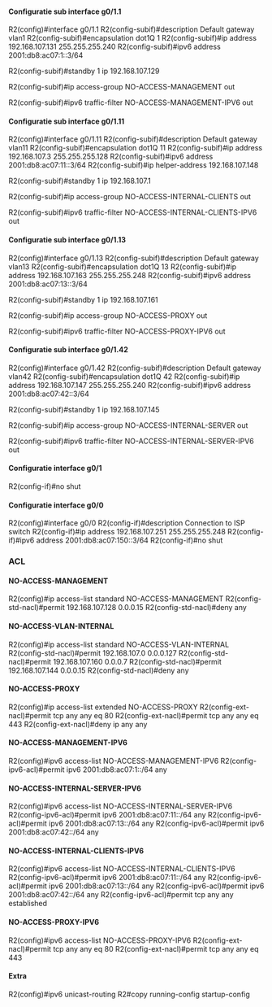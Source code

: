 #### Configuratie sub interface g0/1.1

R2(config)#interface g0/1.1
R2(config-subif)#description Default gateway vlan1
R2(config-subif)#encapsulation dot1Q 1
R2(config-subif)#ip address 192.168.107.131 255.255.255.240
R2(config-subif)#ipv6 address 2001:db8:ac07:1::3/64

R2(config-subif)#standby 1 ip 192.168.107.129

R2(config-subif)#ip access-group NO-ACCESS-MANAGEMENT out

R2(config-subif)#ipv6 traffic-filter NO-ACCESS-MANAGEMENT-IPV6 out

#### Configuratie sub interface g0/1.11

R2(config)#interface g0/1.11
R2(config-subif)#description Default gateway vlan11
R2(config-subif)#encapsulation dot1Q 11
R2(config-subif)#ip address 192.168.107.3 255.255.255.128
R2(config-subif)#ipv6 address 2001:db8:ac07:11::3/64
R2(config-subif)#ip helper-address 192.168.107.148

R2(config-subif)#standby 1 ip 192.168.107.1

R2(config-subif)#ip access-group NO-ACCESS-INTERNAL-CLIENTS out

R2(config-subif)#ipv6 traffic-filter NO-ACCESS-INTERNAL-CLIENTS-IPV6 out

#### Configuratie sub interface g0/1.13

R2(config)#interface g0/1.13
R2(config-subif)#description Default gateway vlan13
R2(config-subif)#encapsulation dot1Q 13
R2(config-subif)#ip address 192.168.107.163 255.255.255.248
R2(config-subif)#ipv6 address 2001:db8:ac07:13::3/64

R2(config-subif)#standby 1 ip 192.168.107.161

R2(config-subif)#ip access-group NO-ACCESS-PROXY out

R2(config-subif)#ipv6 traffic-filter NO-ACCESS-PROXY-IPV6 out

#### Configuratie sub interface g0/1.42

R2(config)#interface g0/1.42
R2(config-subif)#description Default gateway vlan42
R2(config-subif)#encapsulation dot1Q 42
R2(config-subif)#ip address 192.168.107.147 255.255.255.240
R2(config-subif)#ipv6 address 2001:db8:ac07:42::3/64

R2(config-subif)#standby 1 ip 192.168.107.145

R2(config-subif)#ip access-group NO-ACCESS-INTERNAL-SERVER out

R2(config-subif)#ipv6 traffic-filter NO-ACCESS-INTERNAL-SERVER-IPV6 out

#### Configuratie interface g0/1

R2(config-if)#no shut

#### Configuratie interface g0/0

R2(config)#interface g0/0
R2(config-if)#description Connection to ISP switch
R2(config-if)#ip address 192.168.107.251 255.255.255.248
R2(config-if)#ipv6 address 2001:db8:ac07:150::3/64
R2(config-if)#no shut

### ACL

#### NO-ACCESS-MANAGEMENT

R2(config)#ip access-list standard NO-ACCESS-MANAGEMENT
R2(config-std-nacl)#permit 192.168.107.128 0.0.0.15
R2(config-std-nacl)#deny any

#### NO-ACCESS-VLAN-INTERNAL

R2(config)#ip access-list standard NO-ACCESS-VLAN-INTERNAL
R2(config-std-nacl)#permit 192.168.107.0 0.0.0.127
R2(config-std-nacl)#permit 192.168.107.160 0.0.0.7
R2(config-std-nacl)#permit 192.168.107.144 0.0.0.15
R2(config-std-nacl)#deny any

#### NO-ACCESS-PROXY

R2(config)#ip access-list extended NO-ACCESS-PROXY
R2(config-ext-nacl)#permit tcp any any eq 80
R2(config-ext-nacl)#permit tcp any any eq 443
R2(config-ext-nacl)#deny ip any any

#### NO-ACCESS-MANAGEMENT-IPV6

R2(config)#ipv6 access-list NO-ACCESS-MANAGEMENT-IPV6
R2(config-ipv6-acl)#permit ipv6 2001:db8:ac07:1::/64 any

#### NO-ACCESS-INTERNAL-SERVER-IPV6

R2(config)#ipv6 access-list NO-ACCESS-INTERNAL-SERVER-IPV6
R2(config-ipv6-acl)#permit ipv6 2001:db8:ac07:11::/64 any
R2(config-ipv6-acl)#permit ipv6 2001:db8:ac07:13::/64 any
R2(config-ipv6-acl)#permit ipv6 2001:db8:ac07:42::/64 any

#### NO-ACCESS-INTERNAL-CLIENTS-IPV6

R2(config)#ipv6 access-list NO-ACCESS-INTERNAL-CLIENTS-IPV6
R2(config-ipv6-acl)#permit ipv6 2001:db8:ac07:11::/64 any
R2(config-ipv6-acl)#permit ipv6 2001:db8:ac07:13::/64 any
R2(config-ipv6-acl)#permit ipv6 2001:db8:ac07:42::/64 any
R2(config-ipv6-acl)#permit tcp any any established

#### NO-ACCESS-PROXY-IPV6

R2(config)#ipv6 access-list NO-ACCESS-PROXY-IPV6
R2(config-ext-nacl)#permit tcp any any eq 80
R2(config-ext-nacl)#permit tcp any any eq 443

#### Extra

R2(config)#ipv6 unicast-routing
R2#copy running-config startup-config
